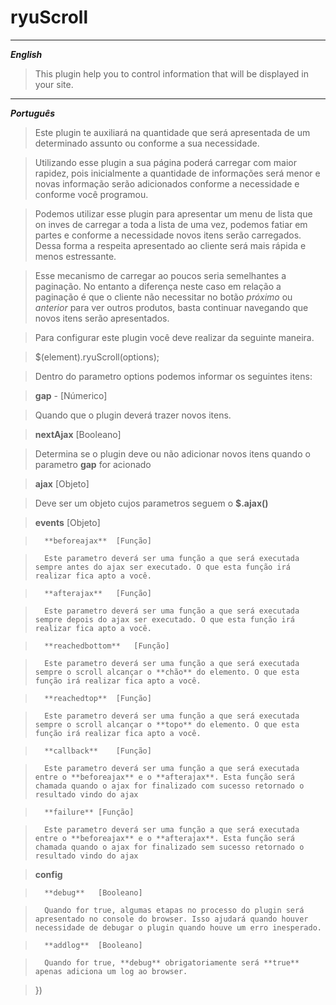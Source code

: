 ryuScroll
=======

----------
***English***

> This plugin help you to control information that will be displayed in your site. 

----------

***Português***

> Este plugin te auxiliará na quantidade que será apresentada de um determinado assunto ou conforme a sua necessidade.

> Utilizando esse plugin a sua página poderá carregar com maior rapidez, pois inicialmente a quantidade de informações será menor e novas informação serão adicionados conforme a necessidade e conforme você programou.

> Podemos utilizar esse plugin para apresentar um menu de lista que on inves de carregar a toda a lista de uma vez, podemos fatiar em partes e conforme a necessidade novos itens serão carregados. Dessa forma a respeita apresentado ao cliente será mais rápida e menos estressante.

> Esse mecanismo de carregar ao poucos seria semelhantes a paginação. No entanto a diferença neste caso em relação a paginação é que o cliente não
necessitar no botão *próximo* ou *anterior* para ver outros produtos, basta continuar navegando que novos itens serão apresentados.

> Para configurar este plugin você deve realizar da seguinte maneira.

>	$(element).ryuScroll(options);

>	Dentro do parametro options podemos informar os seguintes itens:

>	**gap**	- [Númerico]

>	Quando que o plugin deverá trazer novos itens.

>	**nextAjax**	[Booleano]

>	Determina se o plugin deve ou não adicionar novos itens quando o parametro **gap** for acionado

>	**ajax**	[Objeto]

>	Deve ser um objeto cujos parametros seguem o **$.ajax()**

>	**events**	[Objeto]

>		**beforeajax**	[Função]

>		Este parametro deverá ser uma função a que será executada sempre antes do ajax ser executado. O que esta função irá realizar fica apto a você.

>		**afterajax**	[Função]

>		Este parametro deverá ser uma função a que será executada sempre depois do ajax ser executado. O que esta função irá realizar fica apto a você.

>		**reachedbottom**	[Função]

>		Este parametro deverá ser uma função a que será executada sempre o scroll alcançar o **chão** do elemento. O que esta função irá realizar fica apto a você.

>		**reachedtop**	[Função]

>		Este parametro deverá ser uma função a que será executada sempre o scroll alcançar o **topo** do elemento. O que esta função irá realizar fica apto a você.

>		**callback**	[Função]

>		Este parametro deverá ser uma função a que será executada entre o **beforeajax** e o **afterajax**. Esta função será chamada quando o ajax for finalizado com sucesso retornado o resultado vindo do ajax

>		**failure**	[Função]

>		Este parametro deverá ser uma função a que será executada entre o **beforeajax** e o **afterajax**. Esta função será chamada quando o ajax for finalizado sem sucesso retornado o resultado vindo do ajax

>	**config**

>		**debug**	[Booleano]

>		Quando for true, algumas etapas no processo do plugin será apresentado no console do browser. Isso ajudará quando houver necessidade de debugar o plugin quando houve um erro inesperado.

>		**addlog**	[Booleano]

>		Quando for true, **debug** obrigatoriamente será **true** apenas adiciona um log ao browser.

>	})
